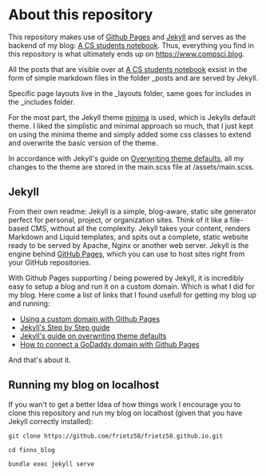 # About this repository

This repository makes use of [Github Pages](https://pages.github.com) and [Jekyll](https://jekyllrb.com/) and serves as the backend of my blog: [A CS students notebook](https://www.compsci.blog). Thus, everything you find in this repository is what ultimately ends up on https://www.compsci.blog. 

All the posts that are visible over at [A CS students notebook](https://www.compsci.blog) exsist in the form of simple markdown files in the folder _posts and are served by Jekyll. 

Specific page layouts live in the _layouts folder, same goes for includes in the _includes folder. 

For the most part, the Jekyll theme [minima](https://github.com/jekyll/minima) is used, which is Jekylls default theme. I liked the simplistic and minimal approach so much, that I just kept on using the minima theme and simply added some css classes to extend and overwrite the basic version of the theme. 

In accordance with Jekyll's guide on [Overwriting theme defaults](https://jekyllrb.com/docs/themes/#overriding-theme-defaults), all my changes to the theme are stored in the main.scss file at /assets/main.scss. 



## Jekyll

From their own readme:
Jekyll is a simple, blog-aware, static site generator perfect for personal, project, or organization sites. Think of it like a file-based CMS, without all the complexity. Jekyll takes your content, renders Markdown and Liquid templates, and spits out a complete, static website ready to be served by Apache, Nginx or another web server. Jekyll is the engine behind [GitHub Pages](https://pages.github.com/), which you can use to host sites right from your GitHub repositories.

With Github Pages supporting / being powered by Jekyll, it is incredibly easy to setup a blog and run it on a custom domain. Which is what I did for my blog. Here come a list of links that I found usefull for getting my blog up and running:

+ [Using a custom domain with Github Pages](https://help.github.com/en/articles/about-custom-domains-and-github-pages)
+ [Jekyll's Step by Step guide](https://jekyllrb.com/docs/step-by-step/01-setup/)
+ [Jekyll's guide on overwriting theme defaults](https://jekyllrb.com/docs/themes/#overriding-theme-defaults)
+ [How to connect a GoDaddy domain with Github Pages](https://hackernoon.com/how-to-set-up-godaddy-domain-with-github-pages-a9300366c7b)

And that's about it.



## Running my blog on localhost

If you wan't to get a better Idea of how things work I encourage you to clone this repository and run my blog on localhost (given that you have Jekyll correctly installed):

```
git clone https://github.com/frietz58/frietz58.github.io.git
```

```
cd finns_blog
```

```
bundle exec jekyll serve
```

